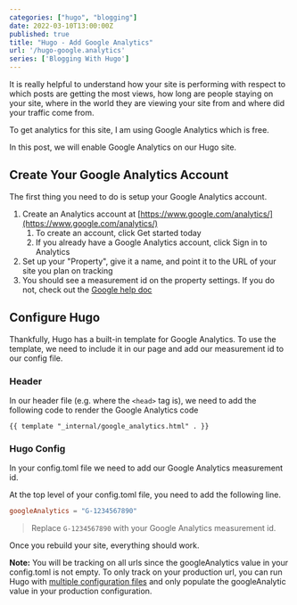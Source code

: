 ```yaml
---
categories: ["hugo", "blogging"]
date: 2022-03-10T13:00:00Z
published: true
title: "Hugo - Add Google Analytics"
url: '/hugo-google.analytics'
series: ['Blogging With Hugo']
---
```


It is really helpful to understand how your site is performing with respect to which posts are getting the most views, how long are people  staying on your site, where in the world they are viewing your site from and where did your traffic come from.

To get analytics for this site, I am using Google Analytics which is free.

In this post, we will enable Google Analytics on our Hugo site.

<!--more-->

## Create Your Google Analytics Account

The first thing you need to do is setup your Google Analytics account.

1. Create an Analytics account at [https://www.google.com/analytics/](https://www.google.com/analytics/)
   1. To create an account, click Get started today
   1. If you already have a Google Analytics account, click Sign in to Analytics
1. Set up your "Property", give it a name, and point it to the URL of your site you plan on tracking
1. You should see a measurement id on the property settings.  If you do not, check out the [Google help doc](https://support.google.com/analytics/answer/9539598?hl=en&ref_topic=9303319)

## Configure Hugo

Thankfully, Hugo has a built-in template for Google Analytics.  To use the template, we need to include it in our page and add our measurement id to our config file.

### Header

In our header file (e.g. where the `<head>` tag is), we need to add the following code to render the Google Analytics code

```go_html_template
{{ template "_internal/google_analytics.html" . }}
```

### Hugo Config

In your config.toml file we need to add our Google Analytics measurement id.

At the top level of your config.toml file, you need to add the following line.

```toml
googleAnalytics = "G-1234567890"
```

> Replace `G-1234567890` with your Google Analytics measurement id.

Once you rebuild your site, everything should work.

**Note:** You will be tracking on all urls since the googleAnalytics value in your config.toml is not empty.  To only track on your production url, you can run Hugo with [multiple configuration files](https://gohugo.io/getting-started/configuration/) and only populate the googleAnalytic value in your production configuration.
